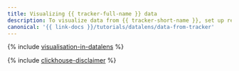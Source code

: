 ```yaml
---
title: Visualizing {{ tracker-full-name }} data
description: To visualize data from {{ tracker-short-name }}, set up regular export of data to external storage and visualize the required metrics and data using the {{ datalens-short-name }} tools.
canonical: '{{ link-docs }}/tutorials/datalens/data-from-tracker'
---
```


{% include [visualisation-in-datalens](../../_tutorials/datalens/data-from-tracker.md) %}

{% include [clickhouse-disclaimer](../../_includes/clickhouse-disclaimer.md) %}